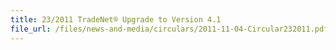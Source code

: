 ```yaml
---
title: 23/2011 TradeNet® Upgrade to Version 4.1
file_url: /files/news-and-media/circulars/2011-11-04-Circular232011.pdf
---
```

